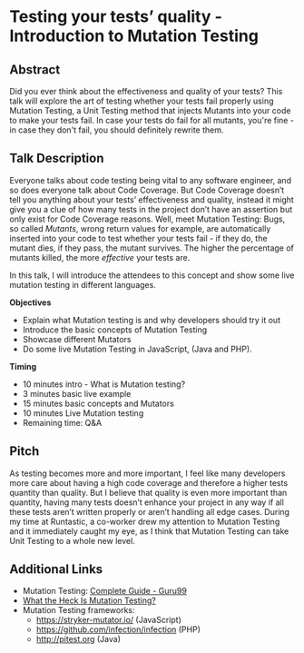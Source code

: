 # Testing your tests’ quality - Introduction to Mutation Testing

## Abstract

Did you ever think about the effectiveness and quality of your tests? This talk will explore the art of testing whether your tests fail properly using Mutation Testing, a Unit Testing method that injects Mutants into your code to make your tests fail. In case your tests do fail for all mutants, you're fine - in case they don't fail, you should definitely rewrite them. 

## Talk Description

Everyone talks about code testing being vital to any software engineer, and so does everyone talk about Code Coverage. But Code Coverage doesn’t tell you anything about your tests’ effectiveness and quality, instead it might give you a clue of how many tests in the project don’t have an assertion but only exist for Code Coverage reasons. Well, meet Mutation Testing: Bugs, so called *Mutants*, wrong return values for example, are automatically inserted into your code to test whether your tests fail - if they do, the mutant dies, if they pass, the mutant survives. The higher the percentage of mutants killed, the more *effective* your tests are.

In this talk, I will introduce the attendees to this concept and show some live mutation testing in different languages.

**Objectives** 

- Explain what Mutation testing is and why developers should try it out
- Introduce the basic concepts of Mutation Testing
- Showcase different Mutators
- Do some live Mutation Testing in JavaScript, (Java and PHP).

**Timing**

- 10 minutes intro - What is Mutation testing?
- 3 minutes basic live example
- 15 minutes basic concepts and Mutators
- 10 minutes Live Mutation testing
- Remaining time: Q&A

## Pitch

As testing becomes more and more important, I feel like many developers more care about having a high code coverage and therefore a higher tests quantity than quality. But I believe that quality is even more important than quantity, having many tests doesn’t enhance your project in any way if all these tests aren’t written properly or aren’t handling all edge cases. During my time at Runtastic, a co-worker drew my attention to Mutation Testing and it immediately caught my eye, as I think that Mutation Testing can take Unit Testing to a whole new level.

## Additional Links

- Mutation Testing: [Complete Guide - Guru99](https://www.guru99.com/mutation-testing.html)
- [What the Heck Is Mutation Testing?](https://www.codeaffine.com/2015/10/05/what-the-heck-is-mutation-testing/)
- Mutation Testing frameworks:
  - https://stryker-mutator.io/ (JavaScript)
  - https://github.com/infection/infection (PHP)
  - http://pitest.org (Java)